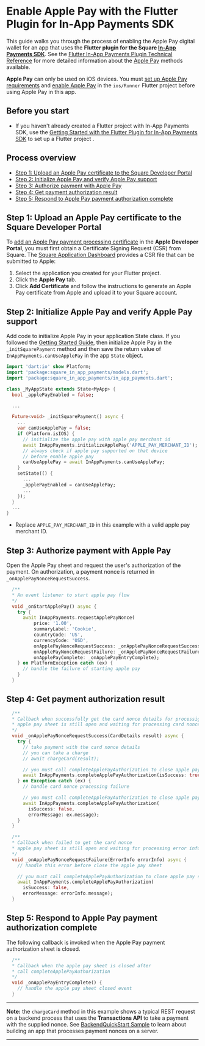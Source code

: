 # Enable Apple Pay with the Flutter Plugin for In-App Payments SDK

This guide walks you through the process of enabling the Apple Pay digital wallet
for an app that uses the **Flutter plugin for the Square [In-App Payments SDK]**. 
See the [Flutter In-App Payments Plugin Technical Reference](reference.md)
for more detailed information about the [Apple Pay] methods available.

**Apple Pay** can only be used on iOS devices. You must [set up Apple Pay requirements] and [enable Apple Pay] in the `ios/Runner` Flutter project before using Apple Pay in this app. 

## Before you start

* If you haven't already created a Flutter project with In-App Payments SDK, use the [Getting Started with the Flutter Plugin for In-App Payments SDK](get-started.md) to 
set up a Flutter project .

## Process overview

* [Step 1: Upload an Apple Pay certificate to the Square Developer Portal](#step-1-upload-an-apple-pay-certificate-to-the-square-developer-portal)
* [Step 2: Initialize Apple Pay and verify Apple Pay support](#step-2-initialize-apple-pay-and-verify-apple-pay-support)
* [Step 3: Authorize payment with Apple Pay](#step-3-authorize-payment-with-apple-pay)
* [Step 4: Get payment authorization result](#step-4-get-payment-authorization-result)
* [Step 5: Respond to Apple Pay payment authorization complete](#step-5-respond-to-apple-pay-payment-authorization-complete)

## Step 1: Upload an Apple Pay certificate to the Square Developer Portal

To [add an Apple Pay payment processing certificate] in the **Apple Developer Portal**, 
you must first obtain a Certificate Signing
Request (CSR) from Square. The [Square Application Dashboard]
provides a CSR file that can be submitted to Apple:

1. Select the application you created for your Flutter project.
1. Click the **Apple Pay** tab.
1. Click **Add Certificate** and follow the instructions to generate an Apple
   Pay certificate from Apple and upload it to your Square account.

## Step 2: Initialize Apple Pay and verify Apple Pay support


Add code to initialize Apple Pay in your application State class. If you followed 
the [Getting Started Guide](get-started.md), then initialize Apple Pay in the 
`_initSquarePayment` method and then save the return
value of `InAppPayments.canUseApplePay` in the app `State` object.

```dart
import 'dart:io' show Platform;
import 'package:square_in_app_payments/models.dart';
import 'package:square_in_app_payments/in_app_payments.dart';

class _MyAppState extends State<MyApp> {
  bool _applePayEnabled = false;

  ...

  Future<void> _initSquarePayment() async {
    ...
    var canUseApplePay = false;
    if (Platform.isIOS) {
      // initialize the apple pay with apple pay merchant id
      await InAppPayments.initializeApplePay('APPLE_PAY_MERCHANT_ID');
      // always check if apple pay supported on that device
      // before enable apple pay
      canUseApplePay = await InAppPayments.canUseApplePay;
    }
    setState(() {
      ...
      _applePayEnabled = canUseApplePay;
      ...
    });
  }
  ...
} 

```

* Replace `APPLE_PAY_MERCHANT_ID` in this example with a valid apple pay merchant ID.

## Step 3: Authorize payment with Apple Pay
Open the Apple Pay sheet and request the user's authorization of the payment. On authorization, a
payment nonce is returned in `_onApplePayNonceRequestSuccess`.

```dart
  /** 
  * An event listener to start apple pay flow
  */
  void _onStartApplePay() async {
    try {
      await InAppPayments.requestApplePayNonce(
          price: '1.00',
          summaryLabel: 'Cookie',
          countryCode: 'US',
          currencyCode: 'USD',
          onApplePayNonceRequestSuccess: _onApplePayNonceRequestSuccess,
          onApplePayNonceRequestFailure: _onApplePayNonceRequestFailure,
          onApplePayComplete: _onApplePayEntryComplete);
    } on PlatformException catch (ex) {
      // handle the failure of starting apple pay
    }
  }
```
## Step 4: Get payment authorization result

```dart
  /**
  * Callback when successfully get the card nonce details for processig
  * apple pay sheet is still open and waiting for processing card nonce details
  */
  void _onApplePayNonceRequestSuccess(CardDetails result) async {
    try {
      // take payment with the card nonce details
      // you can take a charge
      // await chargeCard(result);

      // you must call completeApplePayAuthorization to close apple pay sheet
      await InAppPayments.completeApplePayAuthorization(isSuccess: true);
    } on Exception catch (ex) {
      // handle card nonce processing failure

      // you must call completeApplePayAuthorization to close apple pay sheet
      await InAppPayments.completeApplePayAuthorization(
        isSuccess: false,
        errorMessage: ex.message);
    }
  }

  /**
  * Callback when failed to get the card nonce
  * apple pay sheet is still open and waiting for processing error information
  */
  void _onApplePayNonceRequestFailure(ErrorInfo errorInfo) async {
    // handle this error before close the apple pay sheet

    // you must call completeApplePayAuthorization to close apple pay sheet
    await InAppPayments.completeApplePayAuthorization(
      isSuccess: false,
      errorMessage: errorInfo.message);
  }
```

## Step 5: Respond to Apple Pay payment authorization complete
The following callback is invoked when the Apple Pay payment authorization sheet is closed. 

```dart
  /**
  * Callback when the apple pay sheet is closed after
  * call completeApplePayAuthorization
  */
  void _onApplePayEntryComplete() {
    // handle the apple pay sheet closed event
  }

```

---
**Note:** the `chargeCard` method in this example shows a typical REST request on a backend process that uses the **Transactions API** to take a payment with the supplied nonce. See [BackendQuickStart Sample] to learn about building an app that processes payment nonces on a server.

---


[//]: # "Link anchor definitions"
[docs.connect.squareup.com]: https://docs.connect.squareup.com
[In-App Payments SDK]: https://docs.connect.squareup.com/payments/in-app-payments-sdk/overview
[In-App Payments SDK Android Setup Guide]: https://docs.connect.squareup.com/payments/in-app-payments-sdk/setup-android
[In-App Payments SDK iOS Setup Guide]: https://docs.connect.squareup.com/payments/in-app-payments-sdk/setup-ios
[root README]: ../README.md
[Flutter Getting Started]: https://flutter.io/docs/get-started/install
[Test Drive]: https://flutter.io/docs/get-started/test-drive
[Apple Pay]: https://developer.apple.com/documentation/passkit/apple_pay
[BackendQuickStart Sample]: https://github.com/square/in-app-payments-server-quickstart
[add an Apple Pay payment processing certificate]: https://help.apple.com/developer-account/#/devb2e62b839?sub=devf31990e3f
[Square Application Dashboard]: https://connect.squareup.com/apps/
[set up Apple Pay requirements]: https://developer.apple.com/documentation/passkit/apple_pay/setting_up_apple_pay_requirements
[enable Apple Pay]: https://help.apple.com/xcode/mac/9.3/#/deva43983eb7?sub=dev44ce8ef13
